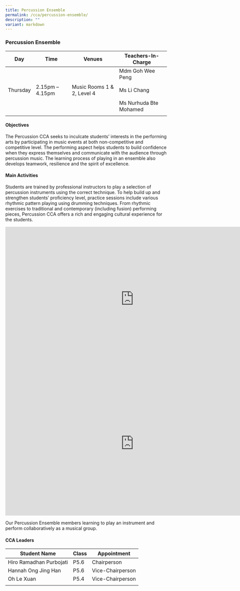 ```yaml
---
title: Percussion Ensemble
permalink: /cca/percussion-ensemble/
description: ""
variant: markdown
---
```

### Percussion Ensemble

| **Day** | **Time** | **Venues** | **Teachers-In-Charge** |
|---|---|---|---|
| Thursday | 2.15pm – 4.15pm | Music Rooms 1 &amp; 2, Level 4 | Mdm Goh Wee Peng<br><br>Ms Li Chang<br><br>Ms Nurhuda Bte Mohamed |
|  |  |  |  |

#### Objectives

The Percussion CCA seeks to inculcate students’ interests in the performing arts by participating in music events at both non-competitive and competitive level. The performing aspect helps students to build confidence when they express themselves and communicate with the audience through percussion music. The learning process of playing in an ensemble also develops teamwork, resilience and the spirit of excellence.

#### Main Activities

Students are trained by professional instructors to play a selection of percussion instruments using the correct technique. To help build up and strengthen students’ proficiency level, practice sessions include various rhythmic pattern playing using drumming techniques. From rhythmic exercises to traditional and contemporary (including fusion) performing pieces, Percussion CCA offers a rich and engaging cultural experience for the students.

<iframe src="https://docs.google.com/presentation/d/e/2PACX-1vSKxDJuorNLLEUU3w16L2KSTEFIDI34C5_2ZjL8-16lDTr2aPqRJmfV1cLjHXXsPymRw8NXlEgEkawT/embed?start=false&amp;loop=false&amp;delayms=3000" frameborder="0" width="800" height="450" allowfullscreen="true"></iframe>

<iframe allowfullscreen="true" height="450" width="800" frameborder="0" src="https://docs.google.com/presentation/d/e/2PACX-1vSMwjvKtkCgYwOFJ9fwbNfaz5G5dG7tqDvEDEQOcuqz8dwLH6XCC0NHPcXISMzhmW0dkQcVxHANJn99/embed?start=false&amp;loop=false&amp;delayms=3000"></iframe>

Our Percussion Ensemble members learning to play an instrument and perform collaboratively as a musical group.

#### CCA Leaders

| **Student Name** | **Class** | **Appointment** |
|---|---|---|
| Hiro Ramadhan Purbojati | P5.6 | Chairperson |
| Hannah Ong Jing Han | P5.6 | Vice-Chairperson |
| Oh Le Xuan | P5.4 | Vice-Chairperson |
|  |  |  |